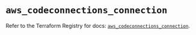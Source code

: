 # `aws_codeconnections_connection`

Refer to the Terraform Registry for docs: [`aws_codeconnections_connection`](https://registry.terraform.io/providers/hashicorp/aws/5.95.0/docs/resources/codeconnections_connection).
